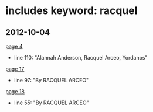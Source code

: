 # includes keyword: racquel

## 2012-10-04

<a href="https://documents.highline.edu/collections/thunderword/2012/20121004.pdf#page=4" target="_blank">page 4</a>
  - line 110: "Alannah Anderson, Racquel Arceo, Yordanos"

<a href="https://documents.highline.edu/collections/thunderword/2012/20121004.pdf#page=17" target="_blank">page 17</a>
  - line 97: "By RACQUEL ARCEO"

<a href="https://documents.highline.edu/collections/thunderword/2012/20121004.pdf#page=18" target="_blank">page 18</a>
  - line 55: "By RACQUEL ARCEO"